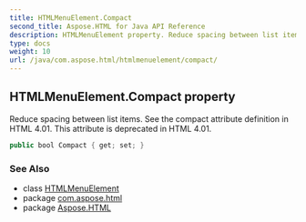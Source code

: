 ```yaml
---
title: HTMLMenuElement.Compact
second_title: Aspose.HTML for Java API Reference
description: HTMLMenuElement property. Reduce spacing between list items. See the compact attribute definition in HTML 4.01. This attribute is deprecated in HTML 4.01
type: docs
weight: 10
url: /java/com.aspose.html/htmlmenuelement/compact/
---
```

## HTMLMenuElement.Compact property

Reduce spacing between list items. See the compact attribute definition in HTML 4.01. This attribute is deprecated in HTML 4.01.

```java
public bool Compact { get; set; }
```

### See Also

* class [HTMLMenuElement](../)
* package [com.aspose.html](../../htmlmenuelement/)
* package [Aspose.HTML](../../../)
